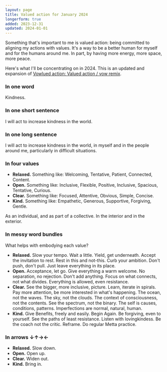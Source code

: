 ```yaml
---
layout: page
title: Valued action for January 2024
longerform: true
added: 2023-12-31
updated: 2024-01-01
---
```


Something that's important to me is valued action: being committed to aligning my actions with values. It's a way to be a better human for myself and for the humans around me. In part, by having more energy, more space, more peace.

Here's what I'll be concentrating on in 2024. This is an updated and expansion of [Vowlued action: Valued action / vow remix](/thinking/vowlued-action/).

### In one word

Kindness.

### In one short sentence

I will act to increase kindness in the world.

### In one long sentence

I will act to increase kindness in the world, in myself and in the people around me, particularly in difficult situations.

### In four values 

- **Relaxed.** Something like: Welcoming, Tentative, Patient, Connected, Content. 
- **Open.** Something like: Inclusive, Flexible, Positive, Inclusive, Spacious, Tentative, Curious. 
- **Clear.** Something like: Focused, Attentive, Obvious, Simple, Concise.
- **Kind.** Something like: Empathetic, Generous, Supportive, Forgiving, Gentle.

As an individual, and as part of a collective. In the interior and in the exterior.

### In messy word bundles

What helps with embodying each value?

- **Relaxed.** Slow your tempo. Wait a little. Yield, get underneath. Accept the invitation to rest. Rest in this and not-this. Curb your ambition. Don't push, don't pull. Just leave everything in its place.
- **Open.** Acceptance, let go. Give everything a warm welcome. No separation, no rejection. Don't add anything. Focus on what connects, not what divides. Everything is allowed, even resistance. 
- **Clear.** See the bigger, more inclusive, picture. Learn, iterate in spirals. Pay more attention, be more interested in what's happening. The ocean, not the waves. The sky, not the clouds. The context of consciousness, not the contents. See the spectrum, not the binary. The self is causes, conditions, patterns. Imperfections are normal, natural, human.
- **Kind.** Give Benefits, freely and easily. Begin Again. Be forgiving, even to yourself. See the paths of least resistance. Listen with lovingkindess. Be the coach not the critic. Reframe. Do regular Metta practice.

### In arrows ↓↑→←

- **Relaxed.** Slow down.
- **Open.** Open up.
- **Clear.** Widen out.
- **Kind.** Bring in.
